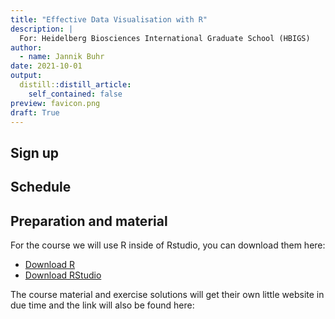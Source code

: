 ```yaml
---
title: "Effective Data Visualisation with R"
description: |
  For: Heidelberg Biosciences International Graduate School (HBIGS)
author:
  - name: Jannik Buhr
date: 2021-10-01
output:
  distill::distill_article:
    self_contained: false
preview: favicon.png
draft: True
---
```


## Sign up

## Schedule

## Preparation and material

For the course we will use R inside of Rstudio,
you can download them here:

- [Download R](https://cran.uni-muenster.de/)
- [Download RStudio](https://www.rstudio.com/products/rstudio/download/#download)

The course material and exercise solutions will get
their own little website in due time and the link
will also be found here:

